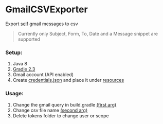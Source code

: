 # GmailCSVExporter
Export [self](https://github.com/yaronshemesh/GmailCSVExporter/blob/master/src/main/java/GmailMessageToCsv.java#L58) gmail messages to csv
>Currently only Subject, Form, To, Date and a Message snippet are supported

### Setup:
1. Java 8
2. [Gradle 2.3](https://gradle.org/install/)
3. Gmail account (API enabled)
4. Create [credentials.json](https://console.developers.google.com/apis/credentials) and place it under [resources](https://github.com/yaronshemesh/GmailCSVExporter/blob/master/src/main/resources/credentials.json)

### Usage:
1. Change the gmail query in build.gradle [(first arg)](https://github.com/yaronshemesh/GmailCSVExporter/blob/master/build.gradle#L20)
2. Change csv file name [(second arg)](https://github.com/yaronshemesh/GmailCSVExporter/blob/master/build.gradle#L20)
3. Delete tokens folder to change user or scope
